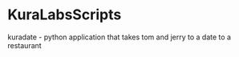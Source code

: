 # KuraLabsScripts

kuradate -  python application that takes tom and jerry to a date to a restaurant